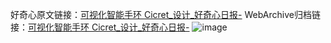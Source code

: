 好奇心原文链接：[可视化智能手环 Cicret_设计_好奇心日报-](https://www.qdaily.com/articles/4489.html)
WebArchive归档链接：[可视化智能手环 Cicret_设计_好奇心日报-](http://web.archive.org/web/20190623161107/https://www.qdaily.com/articles/4489.html)
![image](http://ww3.sinaimg.cn/large/007d5XDply1g3wfyn6687j30u02urqh8)